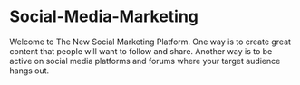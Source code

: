 # Social-Media-Marketing
Welcome to The New Social Marketing Platform.  One way is to create great content that people will want to follow and share. Another way is to be active on social media platforms and forums where your target audience hangs out. 
